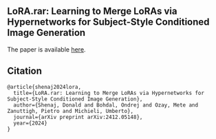 ## LoRA.rar: Learning to Merge LoRAs via Hypernetworks for Subject-Style Conditioned Image Generation

The paper is available [here](https://arxiv.org/abs/2412.05148).

## Citation

```
@article{shenaj2024lora,
  title={LoRA.rar: Learning to Merge LoRAs via Hypernetworks for Subject-Style Conditioned Image Generation},
  author={Shenaj, Donald and Bohdal, Ondrej and Ozay, Mete and Zanuttigh, Pietro and Michieli, Umberto},
  journal={arXiv preprint arXiv:2412.05148},
  year={2024}
}
```
